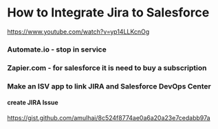 # How to Integrate Jira to Salesforce

https://www.youtube.com/watch?v=yp14LLKcnOg

### Automate.io - stop in service 
### Zapier.com - for salesforce it is need to buy a subscription
### Make an ISV app to link JIRA and Salesforce DevOps Center 

#### create JIRA Issue
https://gist.github.com/amulhai/8c524f8774ae0a6a20a23e7cedabb97a


